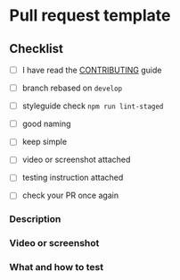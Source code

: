 # Pull request template

## Checklist

<!-- You have to tick all the boxes -->

- [ ] I have read the [CONTRIBUTING](https://github.com/swaponline/swap.react/wiki/Contribution) guide
- [ ] branch rebased on `develop`
- [ ] styleguide check `npm run lint-staged`
- [ ] good naming
- [ ] keep simple
- [ ] video or screenshot attached
- [ ] testing instruction attached
- [ ] check your PR once again


### Description

<!-- Include issue number and motivation for these code changes -->




### Video or screenshot

<!-- Paste video or screenshots -->




### What and how to test

<!-- What reviewer should do? -->





